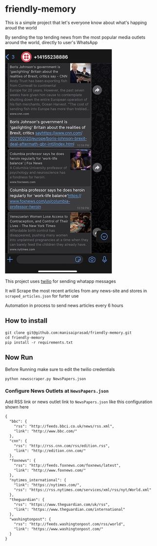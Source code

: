 # friendly-memory

This is a simple project that let's everyone know about what's happing aroud the world

By sending the top tending news from the most popular media outlets around the world, directly to user's WhatsApp

![](https://github.com/manisaiprasad/friendly-memory/blob/master/example.jpg)

This project uses [twilio](https://www.twilio.com/console/sms/whatsapp/sandbox) for sending whatapp messages

It will Scrape the most recent articles from any news-site and stores in ``` scraped_articles.json ``` for furter use

Automation in process to send news articles every 6 hours

## How to install
```
git clone git@github.com:manisaiprasad/friendly-memory.git
cd friendly-memory
pip install -r requirements.txt
```

## Now Run

Before Running make sure to edit the twilio credentials

```
python newsscraper.py NewsPapers.json
```
### Configure News Outlets at ```NewsPapers.json```
Add RSS link or news outlet link to ```NewsPapers.json``` like this configuration shown here
```
{
  "bbc": {
    "rss": "http://feeds.bbci.co.uk/news/rss.xml",
    "link": "http://www.bbc.com/"
  },
  "cnn": {
    "rss": "http://rss.cnn.com/rss/edition.rss",
    "link": "http://edition.cnn.com/"
  },
  "foxnews": {
    "rss": "http://feeds.foxnews.com/foxnews/latest",
    "link": "http://www.foxnews.com/"
  },
  "nytimes_international": {
    "link": "https://nytimes.com/",
    "rss": "https://rss.nytimes.com/services/xml/rss/nyt/World.xml"
  },
  "theguardian": {
    "rss": "https://www.theguardian.com/uk/rss",
    "link": "https://www.theguardian.com/international"
  },
  "washingtonpost": {
    "rss": "http://feeds.washingtonpost.com/rss/world",
    "link": "https://www.washingtonpost.com/"
  }
}
```
